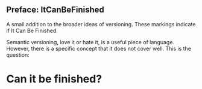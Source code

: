 ## Preface: ItCanBeFinished
A small addition to the broader ideas of versioning. These markings indicate if It Can Be Finished.

Semantic versioning, love it or hate it, is a useful piece of language. However, there is a specific
concept that it does not cover well. This is the question:

# Can it be finished?
